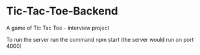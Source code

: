 # Tic-Tac-Toe-Backend
A game of Tic Tac Toe - interview project

To run the server run the command npm start (the server would run on port 4000)
